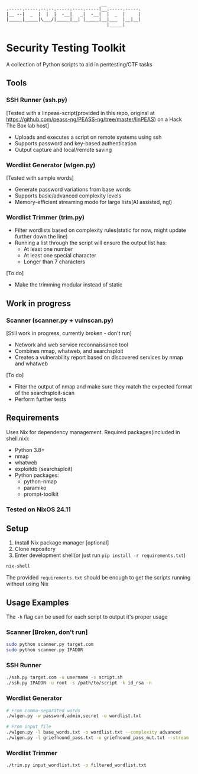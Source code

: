 ```text
                                    __
.-----.-----.--.--.-----.----.-----|__.-----.-----.
|__ --|  _  |  |  |  -__|   _|  -__|  |  _  |     |
|_____|_____|\___/|_____|__| |_____|__|___  |__|__|
                                      |_____|
```
# Security Testing Toolkit

A collection of Python scripts to aid in pentesting/CTF tasks

## Tools

### SSH Runner (ssh.py) 
[Tested with a linpeas-script(provided in this repo, original at https://github.com/peass-ng/PEASS-ng/tree/master/linPEAS)  on a Hack The Box lab host]
- Uploads and executes a script on remote systems using ssh
- Supports password and key-based authentication
- Output capture and local/remote saving

### Wordlist Generator (wlgen.py)
[Tested with sample words]
- Generate password variations from base words
- Supports basic/advanced complexity levels
- Memory-efficient streaming mode for large lists(AI assisted, ngl)

### Wordlist Trimmer (trim.py)
- Filter wordlists based on complexity rules(static for now, might update further down the line)
- Running a list through the script will ensure the output list has:
  - At least one number
  - At least one special character 
  - Longer than 7 characters

[To do]
- Make the trimming modular instead of static

## Work in progress
### Scanner (scanner.py + vulnscan.py) 
[Still work in progress, currently broken - don't run]
- Network and web service reconnaissance tool
- Combines nmap, whatweb, and searchsploit
- Creates a vulnerability report based on discovered services by nmap and whatweb

[To do]
- Filter the output of nmap and make sure they match the expected format of the searchsploit-scan
- Perform further tests

## Requirements

Uses Nix for dependency management. Required packages(included in shell.nix):
- Python 3.8+
- nmap
- whatweb
- exploitdb (searchsploit)
- Python packages:
  - python-nmap
  - paramiko
  - prompt-toolkit

### Tested on NixOS 24.11

## Setup

1. Install Nix package manager [optional]
2. Clone repository
3. Enter development shell(or just run ```pip install -r requirements.txt```)
```bash
nix-shell
```
The provided ```requirements.txt``` should be enough to get the scripts running without using Nix

## Usage Examples
The ```-h``` flag can be used for each script to output it's proper usage

### Scanner [Broken, don't run]
```bash
sudo python scanner.py target.com
sudo python scanner.py IPADDR
```

### SSH Runner
```bash
./ssh.py target.com -u username -s script.sh
./ssh.py IPADDR -u root -s /path/to/script -k id_rsa -n

```

### Wordlist Generator
```bash
# From comma-separated words
./wlgen.py -w password,admin,secret -o wordlist.txt

# From input file
./wlgen.py -l base_words.txt -o wordlist.txt --complexity advanced
./wlgen.py -l griefhound_pass.txt -o griefhound_pass_mut.txt --stream

```

### Wordlist Trimmer
```bash
./trim.py input_wordlist.txt -o filtered_wordlist.txt
```

